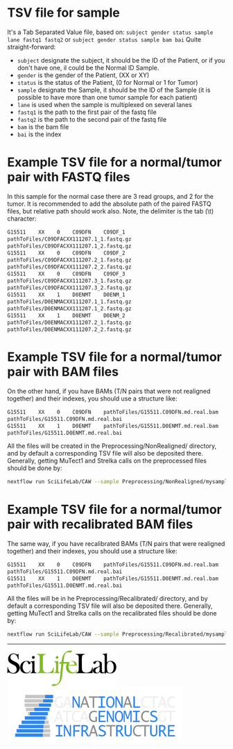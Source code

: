 # TSV file for sample

It's a Tab Separated Value file, based on: `subject gender status sample lane fastq1 fastq2` or `subject gender status sample bam bai` Quite straight-forward:

- `subject` designate the subject, it should be the ID of the Patient, or if you don't have one, il could be the Normal ID Sample.
- `gender` is the gender of the Patient, (XX or XY)
- `status` is the status of the Patient, (0 for Normal or 1 for Tumor)
- `sample` designate the Sample, it should be the ID of the Sample (it is possible to have more than one tumor sample for each patient)
- `lane` is used when the sample is multiplexed on several lanes
- `fastq1` is the path to the first pair of the fastq file
- `fastq2` is the path to the second pair of the fastq file
- `bam` is the bam file
- `bai` is the index

# Example TSV file for a normal/tumor pair with FASTQ files

In this sample for the normal case there are 3 read groups, and 2 for the tumor. It is recommended to add the absolute path of the paired FASTQ files, but relative path should work also. Note, the delimiter is the tab (\t) character:

```
G15511    XX    0    C09DFN    C09DF_1    pathToFiles/C09DFACXX111207.1_1.fastq.gz    pathToFiles/C09DFACXX111207.1_2.fastq.gz
G15511    XX    0    C09DFN    C09DF_2    pathToFiles/C09DFACXX111207.2_1.fastq.gz    pathToFiles/C09DFACXX111207.2_2.fastq.gz
G15511    XX    0    C09DFN    C09DF_3    pathToFiles/C09DFACXX111207.3_1.fastq.gz    pathToFiles/C09DFACXX111207.3_2.fastq.gz
G15511    XX    1    D0ENMT    D0ENM_1    pathToFiles/D0ENMACXX111207.1_1.fastq.gz    pathToFiles/D0ENMACXX111207.1_2.fastq.gz
G15511    XX    1    D0ENMT    D0ENM_2    pathToFiles/D0ENMACXX111207.2_1.fastq.gz    pathToFiles/D0ENMACXX111207.2_2.fastq.gz
```

# Example TSV file for a normal/tumor pair with BAM files

On the other hand, if you have BAMs (T/N pairs that were not realigned together) and their indexes, you should use a structure like:

```
G15511    XX    0    C09DFN    pathToFiles/G15511.C09DFN.md.real.bam    pathToFiles/G15511.C09DFN.md.real.bai
G15511    XX    1    D0ENMT    pathToFiles/G15511.D0ENMT.md.real.bam pathToFiles/G15511.D0ENMT.md.real.bai
```

All the files will be created in the Preprocessing/NonRealigned/ directory, and by default a corresponding TSV file will also be deposited there. Generally, getting MuTect1 and Strelka calls on the preprocessed files should be done by:

```bash
nextflow run SciLifeLab/CAW --sample Preprocessing/NonRealigned/mysample.tsv --step realign --tools MuTect1,Strelka
```

# Example TSV file for a normal/tumor pair with recalibrated BAM files

The same way, if you have recalibrated BAMs (T/N pairs that were realigned together) and their indexes, you should use a structure like:

```
G15511    XX    0    C09DFN    pathToFiles/G15511.C09DFN.md.real.bam    pathToFiles/G15511.C09DFN.md.real.bai
G15511    XX    1    D0ENMT    pathToFiles/G15511.D0ENMT.md.real.bam    pathToFiles/G15511.D0ENMT.md.real.bai
```

All the files will be in he Preprocessing/Recalibrated/ directory, and by default a corresponding TSV file will also be deposited there. Generally, getting MuTect1 and Strelka calls on the recalibrated files should be done by:

```bash
nextflow run SciLifeLab/CAW --sample Preprocessing/Recalibrated/mysample.tsv --step skipPreprocessing --tool MuTect1,Strelka
```

--------------------------------------------------------------------------------

[![](images/SciLifeLab_logo.png "SciLifeLab")][scilifelab-link] [![](images/NGI-final-small.png "NGI")][ngi-link]

[ngi-link]: https://ngisweden.scilifelab.se/
[scilifelab-link]: http://www.scilifelab.se/
